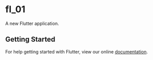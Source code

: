 # fl_01

A new Flutter application.

## Getting Started

For help getting started with Flutter, view our online
[documentation](https://flutter.io/).
